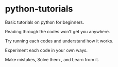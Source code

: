 # python-tutorials

Basic tutorials on python for beginners.

Reading through the codes won't get you anywhere.

Try running each codes and understand how it works.

Experiment each code in your own ways.

Make mistakes,
Solve them ,
and Learn from it.
